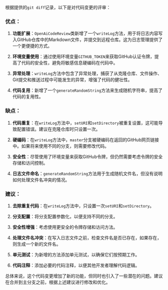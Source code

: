 根据提供的`git diff`记录，以下是对代码变更的评审：

### 优点：

1. **功能扩展**：`OpenAiCodeReview`类新增了一个`writeLog`方法，用于将日志内容写入GitHub仓库中的Markdown文件，并提交到远程仓库。这为日志管理提供了一个更便捷的方式。

2. **环境变量使用**：通过使用环境变量`GITHUB_TOKEN`来获取GitHub认证令牌，提高了代码的安全性，避免将敏感信息硬编码在代码中。

3. **异常处理**：`writeLog`方法中包含了异常处理，捕获了从克隆仓库、文件操作、Git提交和推送过程中可能发生的异常，增强了代码的健壮性。

4. **代码复用**：新增了一个`generateRandomString`方法来生成随机字符串，提高了代码的复用性。

### 缺点：

1. **代码重复**：在`writeLog`方法中，`setURI`和`setDirectory`被重复设置，这可能导致配置错误。建议在克隆仓库时只设置一次。

2. **硬编码**：在`writeLog`方法中，`master`分支被硬编码在返回的GitHub网页链接中。如果将来使用不同的分支，则需要修改代码。

3. **安全性**：尽管使用了环境变量来获取GitHub令牌，但仍然需要考虑令牌的安全存储和访问控制。

4. **日志文件命名**：`generateRandomString`方法用于生成随机文件名，但没有说明如何处理文件名冲突的情况。

### 建议：

1. **去除重复代码**：在`writeLog`方法中，只设置一次`setURI`和`setDirectory`。

2. **分支配置**：将分支配置参数化，以便支持不同的分支。

3. **安全性增强**：考虑使用更安全的令牌存储和访问方法。

4. **处理文件名冲突**：在写入日志文件之前，检查文件名是否已存在，如果存在，则生成一个新的文件名。

5. **单元测试**：为新增的方法添加单元测试，以确保它们按预期工作。

6. **代码注释**：添加必要的代码注释，以便其他开发者理解代码逻辑。

总体来说，这个代码变更增加了新的功能，但同时也引入了一些潜在的问题。建议在合并到主分支之前，根据上述建议进行修改和优化。